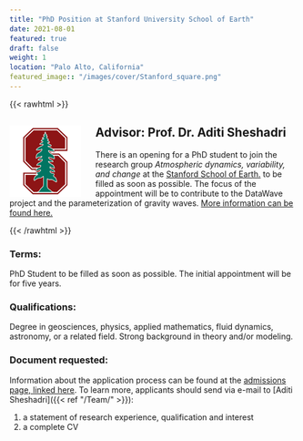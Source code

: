 ```yaml
---
title: "PhD Position at Stanford University School of Earth"
date: 2021-08-01
featured: true
draft: false
weight: 1
location: "Palo Alto, California"
featured_image:: "/images/cover/Stanford_square.png"
---
```

{{< rawhtml >}}
<div>
<img src="/Jobs/images/Stanford_square.png" alt="tesr" style="float:left;width:25%;height:25%;padding:0 25px 0 0;">
<h2> Advisor: Prof. Dr. Aditi Sheshadri </h2>                                           
<!-- ![logo](/images/cover/Goethe_square.png) -->
<!-- <a href="/pdfs/PhD_Ulrich.pdf">PDF Here</a> -->

<p>There is an opening for a PhD student to join the research group <i>Atmospheric dynamics, variability, and change</i> at the <a href="https://eddy.stanford.edu/">Stanford School of Earth.</a> to be filled as soon as possible. The focus of the appointment will be to contribute to the DataWave project and the parameterization of gravity waves. <a href="https://earth.stanford.edu/ess/admissions">More information can be found here.</a> </p>
</div>
{{< /rawhtml >}}
<!--more-->




### Terms:
PhD Student to be filled as soon as possible.
The initial appointment will be for five years.

### Qualifications:
Degree in geosciences, physics, applied mathematics, fluid dynamics, astronomy, or a related field.
Strong background in theory and/or modeling.

### Document requested:
Information about the application process can be found at the <a href="https://earth.stanford.edu/ess/admissions">admissions page, linked here</a>.
To learn more, applicants should send via e-mail to [Aditi Sheshadri]({{< ref "/Team/" >}}):
1. a statement of research experience, qualification and interest
2. a complete CV
